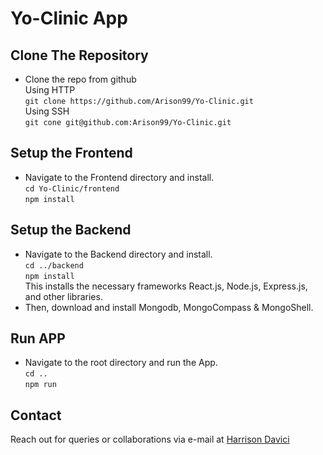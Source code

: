 # Yo-Clinic App

## Clone The Repository
- Clone the repo from github  
  Using HTTP  
  `git clone https://github.com/Arison99/Yo-Clinic.git`  
  Using SSH  
  `git cone git@github.com:Arison99/Yo-Clinic.git`  
  
## Setup the Frontend
- Navigate to the Frontend directory and install.  
  `cd Yo-Clinic/frontend`  
  `npm install`  

## Setup the Backend
- Navigate to the Backend directory and install.  
  `cd ../backend`  
  `npm install`  
This installs the necessary frameworks React.js, Node.js, Express.js, and other libraries.  
- Then, download and install Mongodb, MongoCompass & MongoShell.  

## Run APP
- Navigate to the root directory and run the App.  
  `cd ..`  
  `npm run`  

## Contact
Reach out for queries or collaborations via e-mail at [Harrison Davici](mailto:harrisondaviinci@gmail.com)
